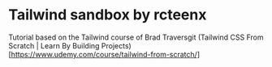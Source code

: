 # Tailwind sandbox by rcteenx
Tutorial based on the Tailwind course of Brad Traversgit
(Tailwind CSS From Scratch | Learn By Building Projects) [https://www.udemy.com/course/tailwind-from-scratch/]
